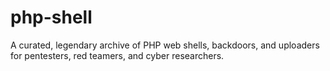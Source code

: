# php-shell
A curated, legendary archive of PHP web shells, backdoors, and uploaders for pentesters, red teamers, and cyber researchers. 
